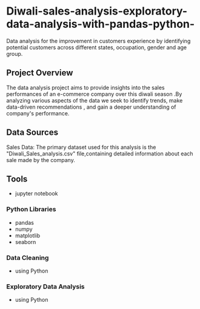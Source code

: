 # Diwali-sales-analysis-exploratory-data-analysis-with-pandas-python-
Data analysis for the improvement in customers experience by identifying potential customers across different states, occupation, gender and age group.

## Project Overview
The data analysis project aims to provide insights into the sales performances of an e-commerce company over this diwali season .By analyzing various aspects of the data we seek to identify
trends, make data-driven recommendations , and gain a deeper understanding of company's performance.

## Data Sources
Sales Data: The primary dataset used for this analysis is the "Diwali_Sales_analysis.csv" file,containing detailed information about each sale made by the company.

## Tools
- jupyter notebook
### Python Libraries
- pandas
- numpy
- matplotlib
- seaborn
### Data Cleaning
- using Python
### Exploratory Data Analysis
- using Python
  
  
